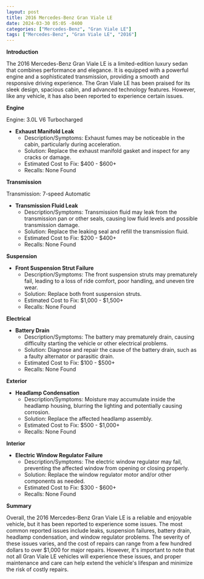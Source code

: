 ```yaml
---
layout: post
title: 2016 Mercedes-Benz Gran Viale LE
date: 2024-03-30 05:05 -0400
categories: ["Mercedes-Benz", "Gran Viale LE"]
tags: ["Mercedes-Benz", "Gran Viale LE", "2016"]
---
```

**Introduction**

The 2016 Mercedes-Benz Gran Viale LE is a limited-edition luxury sedan that combines performance and elegance. It is equipped with a powerful engine and a sophisticated transmission, providing a smooth and responsive driving experience. The Gran Viale LE has been praised for its sleek design, spacious cabin, and advanced technology features. However, like any vehicle, it has also been reported to experience certain issues.

**Engine**

Engine: 3.0L V6 Turbocharged

* **Exhaust Manifold Leak**
    * Description/Symptoms: Exhaust fumes may be noticeable in the cabin, particularly during acceleration.
    * Solution: Replace the exhaust manifold gasket and inspect for any cracks or damage.
    * Estimated Cost to Fix: $400 - $600+
    * Recalls: None Found

**Transmission**

Transmission: 7-speed Automatic

* **Transmission Fluid Leak**
    * Description/Symptoms: Transmission fluid may leak from the transmission pan or other seals, causing low fluid levels and possible transmission damage.
    * Solution: Replace the leaking seal and refill the transmission fluid.
    * Estimated Cost to Fix: $200 - $400+
    * Recalls: None Found

**Suspension**

* **Front Suspension Strut Failure**
    * Description/Symptoms: The front suspension struts may prematurely fail, leading to a loss of ride comfort, poor handling, and uneven tire wear.
    * Solution: Replace both front suspension struts.
    * Estimated Cost to Fix: $1,000 - $1,500+
    * Recalls: None Found

**Electrical**

* **Battery Drain**
    * Description/Symptoms: The battery may prematurely drain, causing difficulty starting the vehicle or other electrical problems.
    * Solution: Diagnose and repair the cause of the battery drain, such as a faulty alternator or parasitic drain.
    * Estimated Cost to Fix: $100 - $500+
    * Recalls: None Found

**Exterior**

* **Headlamp Condensation**
    * Description/Symptoms: Moisture may accumulate inside the headlamp housing, blurring the lighting and potentially causing corrosion.
    * Solution: Replace the affected headlamp assembly.
    * Estimated Cost to Fix: $500 - $1,000+
    * Recalls: None Found

**Interior**

* **Electric Window Regulator Failure**
    * Description/Symptoms: The electric window regulator may fail, preventing the affected window from opening or closing properly.
    * Solution: Replace the window regulator motor and/or other components as needed.
    * Estimated Cost to Fix: $300 - $600+
    * Recalls: None Found

**Summary**

Overall, the 2016 Mercedes-Benz Gran Viale LE is a reliable and enjoyable vehicle, but it has been reported to experience some issues. The most common reported issues include leaks, suspension failures, battery drain, headlamp condensation, and window regulator problems. The severity of these issues varies, and the cost of repairs can range from a few hundred dollars to over $1,000 for major repairs. However, it's important to note that not all Gran Viale LE vehicles will experience these issues, and proper maintenance and care can help extend the vehicle's lifespan and minimize the risk of costly repairs.
